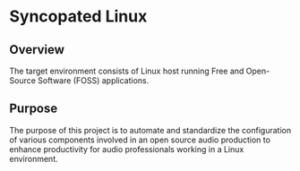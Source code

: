 # Syncopated Linux

## Overview

The target environment consists of Linux host running Free and Open-Source Software (FOSS) applications.

## Purpose

The purpose of this project is to automate and standardize the configuration of various components involved in an open source audio production to enhance productivity for audio professionals working in a Linux environment.
